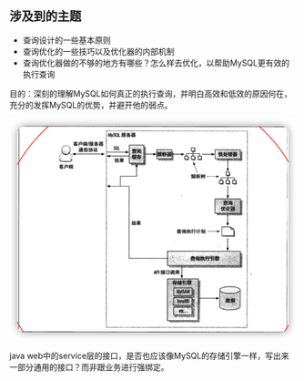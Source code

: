 ## 涉及到的主题

* 查询设计的一些基本原则
* 查询优化的一些技巧以及优化器的内部机制
* 查询优化器做的不够的地方有哪些？怎么样去优化，以帮助MySQL更有效的执行查询

目的：深刻的理解MySQL如何真正的执行查询，并明白高效和低效的原因何在，充分的发挥MySQL的优势，并避开他的弱点。





<img src="MySQL%E6%9F%A5%E8%AF%A2%E4%BC%98%E5%8C%96/image-20220405160345681.png" alt="image-20220405160345681"  />





java web中的service层的接口，是否也应该像MySQL的存储引擎一样，写出来一部分通用的接口？而非跟业务进行强绑定。